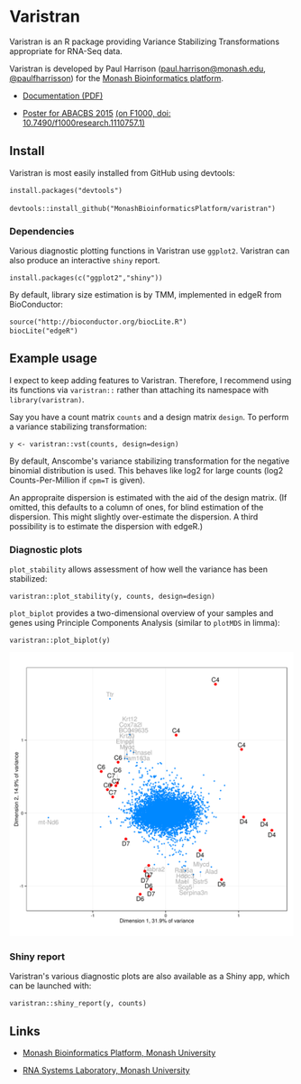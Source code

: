 # Varistran

Varistran is an R package providing Variance Stabilizing Transformations appropriate for RNA-Seq data.

Varistran is developed by Paul Harrison (paul.harrison@monash.edu, [@paulfharrisson](https://twitter.com/paulfharrison)) for the [Monash Bioinformatics platform](https://platforms.monash.edu/bioinformatics/).

* [Documentation (PDF)](http://rnasystems.erc.monash.edu/doc/varistran.pdf)

* [Poster for ABACBS 2015](doc/varistran-poster-abacbs-2015.pdf) [(on F1000, doi: 10.7490/f1000research.1110757.1)](http://f1000research.com/posters/4-1041)

## Install

Varistran is most easily installed from GitHub using devtools:

```
install.packages("devtools")

devtools::install_github("MonashBioinformaticsPlatform/varistran")
```

### Dependencies

Various diagnostic plotting functions in Varistran use `ggplot2`. Varistran can also produce an interactive `shiny` report.

```
install.packages(c("ggplot2","shiny"))
```

By default, library size estimation is by TMM, implemented in edgeR from BioConductor:

```
source("http://bioconductor.org/biocLite.R")
biocLite("edgeR")
```

## Example usage

I expect to keep adding features to Varistran. Therefore, I recommend using its functions via `varistran::` rather than attaching its namespace with `library(varistran)`.

Say you have a count matrix `counts` and a design matrix `design`. To perform a variance stabilizing transformation:

```
y <- varistran::vst(counts, design=design)
```

By default, Anscombe's variance stabilizing transformation for the negative binomial distribution is used. This behaves like log2 for large counts (log2 Counts-Per-Million if `cpm=T` is given).

An appropraite dispersion is estimated with the aid of the design matrix. (If omitted, this defaults to a column of ones, for blind estimation of the dispersion. This might slightly over-estimate the dispersion. A third possibility is to estimate the dispersion with edgeR.)

### Diagnostic plots

`plot_stability` allows assessment of how well the variance has been stabilized:

```
varistran::plot_stability(y, counts, design=design)
```

`plot_biplot` provides a two-dimensional overview of your samples and genes using Principle Components Analysis (similar to `plotMDS` in limma):

```
varistran::plot_biplot(y)
```

![Example of a biplot](doc/biplot-example.png)

### Shiny report

Varistran's various diagnostic plots are also available as a Shiny app, which can be launched with:

```
varistran::shiny_report(y, counts)
```


## Links

* [Monash Bioinformatics Platform, Monash University](https://platforms.monash.edu/bioinformatics)

* [RNA Systems Laboratory, Monash University](http://rnasystems.erc.monash.edu)
